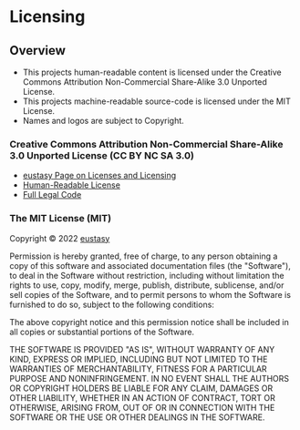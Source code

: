 Licensing
=========

## Overview
- This projects human-readable content is licensed under the Creative Commons Attribution Non-Commercial Share-Alike 3.0 Unported License.
- This projects machine-readable source-code is licensed under the MIT License.
- Names and logos are subject to Copyright.


### Creative Commons Attribution Non-Commercial Share-Alike 3.0 Unported License (CC BY NC SA 3.0)
- [eustasy Page on Licenses and Licensing](https://eustasy.org/licenses)
- [Human-Readable License](https://creativecommons.org/licenses/by-nc-sa/3.0/)
- [Full Legal Code](https://creativecommons.org/licenses/by-nc-sa/3.0/legalcode)


### The MIT License (MIT)

Copyright &copy; 2022 [eustasy](https://eustasy.org)

Permission is hereby granted, free of charge, to any person obtaining a copy
of this software and associated documentation files (the "Software"), to deal
in the Software without restriction, including without limitation the rights
to use, copy, modify, merge, publish, distribute, sublicense, and/or sell
copies of the Software, and to permit persons to whom the Software is
furnished to do so, subject to the following conditions:

The above copyright notice and this permission notice shall be included in all
copies or substantial portions of the Software.

THE SOFTWARE IS PROVIDED "AS IS", WITHOUT WARRANTY OF ANY KIND, EXPRESS OR
IMPLIED, INCLUDING BUT NOT LIMITED TO THE WARRANTIES OF MERCHANTABILITY,
FITNESS FOR A PARTICULAR PURPOSE AND NONINFRINGEMENT. IN NO EVENT SHALL THE
AUTHORS OR COPYRIGHT HOLDERS BE LIABLE FOR ANY CLAIM, DAMAGES OR OTHER
LIABILITY, WHETHER IN AN ACTION OF CONTRACT, TORT OR OTHERWISE, ARISING FROM,
OUT OF OR IN CONNECTION WITH THE SOFTWARE OR THE USE OR OTHER DEALINGS IN THE
SOFTWARE.

